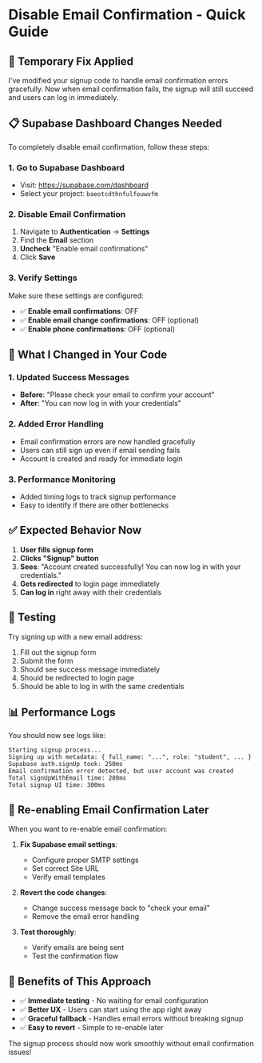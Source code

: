 # Disable Email Confirmation - Quick Guide

## 🚀 Temporary Fix Applied

I've modified your signup code to handle email confirmation errors gracefully. Now when email confirmation fails, the signup will still succeed and users can log in immediately.

## 📋 Supabase Dashboard Changes Needed

To completely disable email confirmation, follow these steps:

### 1. **Go to Supabase Dashboard**
- Visit: https://supabase.com/dashboard
- Select your project: `baeotcdthnfulfouwvfm`

### 2. **Disable Email Confirmation**
1. Navigate to **Authentication** → **Settings**
2. Find the **Email** section
3. **Uncheck** "Enable email confirmations"
4. Click **Save**

### 3. **Verify Settings**
Make sure these settings are configured:
- ✅ **Enable email confirmations**: OFF
- ✅ **Enable email change confirmations**: OFF (optional)
- ✅ **Enable phone confirmations**: OFF (optional)

## 🔧 What I Changed in Your Code

### 1. **Updated Success Messages**
- **Before**: "Please check your email to confirm your account"
- **After**: "You can now log in with your credentials"

### 2. **Added Error Handling**
- Email confirmation errors are now handled gracefully
- Users can still sign up even if email sending fails
- Account is created and ready for immediate login

### 3. **Performance Monitoring**
- Added timing logs to track signup performance
- Easy to identify if there are other bottlenecks

## ✅ Expected Behavior Now

1. **User fills signup form**
2. **Clicks "Signup" button**
3. **Sees**: "Account created successfully! You can now log in with your credentials."
4. **Gets redirected** to login page immediately
5. **Can log in** right away with their credentials

## 🧪 Testing

Try signing up with a new email address:
1. Fill out the signup form
2. Submit the form
3. Should see success message immediately
4. Should be redirected to login page
5. Should be able to log in with the same credentials

## 📊 Performance Logs

You should now see logs like:
```
Starting signup process...
Signing up with metadata: { full_name: "...", role: "student", ... }
Supabase auth.signUp took: 250ms
Email confirmation error detected, but user account was created
Total signUpWithEmail time: 280ms
Total signup UI time: 300ms
```

## 🔄 Re-enabling Email Confirmation Later

When you want to re-enable email confirmation:

1. **Fix Supabase email settings**:
   - Configure proper SMTP settings
   - Set correct Site URL
   - Verify email templates

2. **Revert the code changes**:
   - Change success message back to "check your email"
   - Remove the email error handling

3. **Test thoroughly**:
   - Verify emails are being sent
   - Test the confirmation flow

## 🎯 Benefits of This Approach

- ✅ **Immediate testing** - No waiting for email configuration
- ✅ **Better UX** - Users can start using the app right away
- ✅ **Graceful fallback** - Handles email errors without breaking signup
- ✅ **Easy to revert** - Simple to re-enable later

The signup process should now work smoothly without email confirmation issues!
